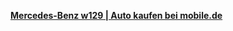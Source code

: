 [**Mercedes-Benz w129 | Auto kaufen bei mobile.de**](https://suchen.mobile.de/fahrzeuge/search.html?isSearchRequest=true&makeModelVariant1.makeId=17200&makeModelVariant1.modelDescription=w129&maxPowerAsArray=KW&maxPrice=11000&minPowerAsArray=KW&scopeId=C&sortOption.sortBy=creationTime&sortOption.sortOrder=DESCENDING)